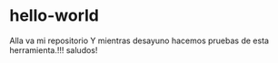 # hello-world
Alla va mi repositorio
Y mientras desayuno hacemos pruebas de esta herramienta.!!! saludos!
